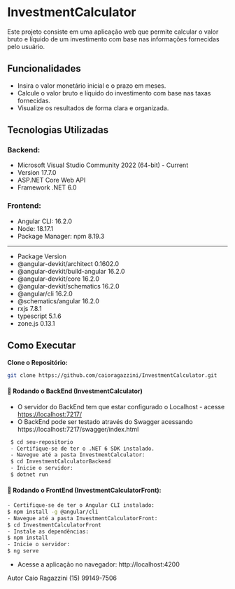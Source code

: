 # InvestmentCalculator
Este projeto consiste em uma aplicação web que permite calcular o valor bruto e líquido de um investimento com base nas informações fornecidas pelo usuário.

## Funcionalidades

- Insira o valor monetário inicial e o prazo em meses.
- Calcule o valor bruto e líquido do investimento com base nas taxas fornecidas.
- Visualize os resultados de forma clara e organizada.

## Tecnologias Utilizadas
### Backend:
  - Microsoft Visual Studio Community 2022 (64-bit) - Current
  - Version 17.7.0
  - ASP.NET Core Web API
  - Framework .NET 6.0
 
### Frontend: 
 - Angular CLI: 16.2.0
 - Node: 18.17.1
 - Package Manager: npm 8.19.3
---------------------------------------------------------
- Package                         Version
- @angular-devkit/architect       0.1602.0
- @angular-devkit/build-angular   16.2.0
- @angular-devkit/core            16.2.0
- @angular-devkit/schematics      16.2.0
- @angular/cli                    16.2.0
- @schematics/angular             16.2.0
- rxjs                            7.8.1
- typescript                      5.1.6
- zone.js                         0.13.1

## Como Executar

 **Clone o Repositório:**
   ```bash
   git clone https://github.com/caioragazzini/InvestmentCalculator.git
   ```

#### 🎲 Rodando o BackEnd (InvestmentCalculator)
 - O servidor do BackEnd tem que estar configurado o Localhost - acesse <https://localhost:7217/>
 - O BackEnd pode ser testado através do Swagger acessando https://localhost:7217/swagger/index.html
  ```bash
   $ cd seu-repositorio 
   - Certifique-se de ter o .NET 6 SDK instalado.
   - Navegue até a pasta InvestmentCalculator:  
   $ cd InvestmentCalculatorBackend
   - Inicie o servidor:
   $ dotnet run
  ```
#### 🎲 Rodando o FrontEnd (InvestmentCalculatorFront):
 ```bash
- Certifique-se de ter o Angular CLI instalado: 
$ npm install -g @angular/cli
- Navegue até a pasta InvestmentCalculatorFront:
$ cd InvestmentCalculatorFront
- Instale as dependências:
$ npm install
- Inicie o servidor:
$ ng serve
 ```
- Acesse a aplicação no navegador: http://localhost:4200

Autor
Caio Ragazzini
(15) 99149-7506


